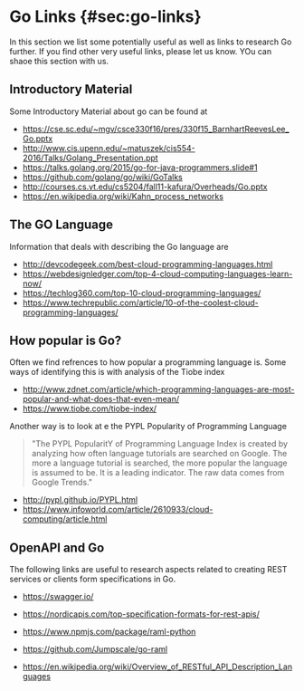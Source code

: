 # Go Links {#sec:go-links}

In this section we list some potentially useful as well as links to
research Go further. If you find other very useful links, please let us
know. YOu can shaoe this section with us.

## Introductory Material

Some Introductory Material about go can be found at

* <https://cse.sc.edu/~mgv/csce330f16/pres/330f15_BarnhartReevesLee_Go.pptx>
* <http://www.cis.upenn.edu/~matuszek/cis554-2016/Talks/Golang_Presentation.ppt>
* <https://talks.golang.org/2015/go-for-java-programmers.slide#1>
* <https://github.com/golang/go/wiki/GoTalks>
* <http://courses.cs.vt.edu/cs5204/fall11-kafura/Overheads/Go.pptx>
* <https://en.wikipedia.org/wiki/Kahn_process_networks>

## The GO Language

Information that deals with describing the Go language are

* <http://devcodegeek.com/best-cloud-programming-languages.html>
* <https://webdesignledger.com/top-4-cloud-computing-languages-learn-now/>
* <https://techlog360.com/top-10-cloud-programming-languages/>
* <https://www.techrepublic.com/article/10-of-the-coolest-cloud-programming-languages/>

## How popular is Go?

Often we find refrences to how popular a programming language is. Some
ways of identifying this is with analysis of the Tiobe index

* <http://www.zdnet.com/article/which-programming-languages-are-most-popular-and-what-does-that-even-mean/>
* <https://www.tiobe.com/tiobe-index/>

Another way is to look at e the PYPL Popularity of Programming Language

> "The PYPL PopularitY of Programming Language Index is created by
> analyzing how often language tutorials are searched on Google.
> The more a language tutorial is searched, the more popular the language
> is assumed to be. It is a leading indicator. The raw data comes from
> Google Trends."


* <http://pypl.github.io/PYPL.html>
* <https://www.infoworld.com/article/2610933/cloud-computing/article.html>

## OpenAPI and Go

The following links are useful to research aspects related to creating
REST services or clients form specifications in Go.


* <https://swagger.io/>
* <https://nordicapis.com/top-specification-formats-for-rest-apis/>

* <https://www.npmjs.com/package/raml-python>
* <https://github.com/Jumpscale/go-raml>

* <https://en.wikipedia.org/wiki/Overview_of_RESTful_API_Description_Languages>
